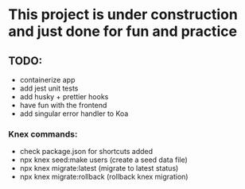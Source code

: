 # This project is under construction and just done for fun and practice

## TODO:

- containerize app
- add jest unit tests
- add husky + prettier hooks
- have fun with the frontend
- add singular error handler to Koa

### Knex commands:

- check package.json for shortcuts added
- npx knex seed:make users (create a seed data file)
- npx knex migrate:latest (migrate to latest status)
- npx knex migrate:rollback (rollback knex migration)
